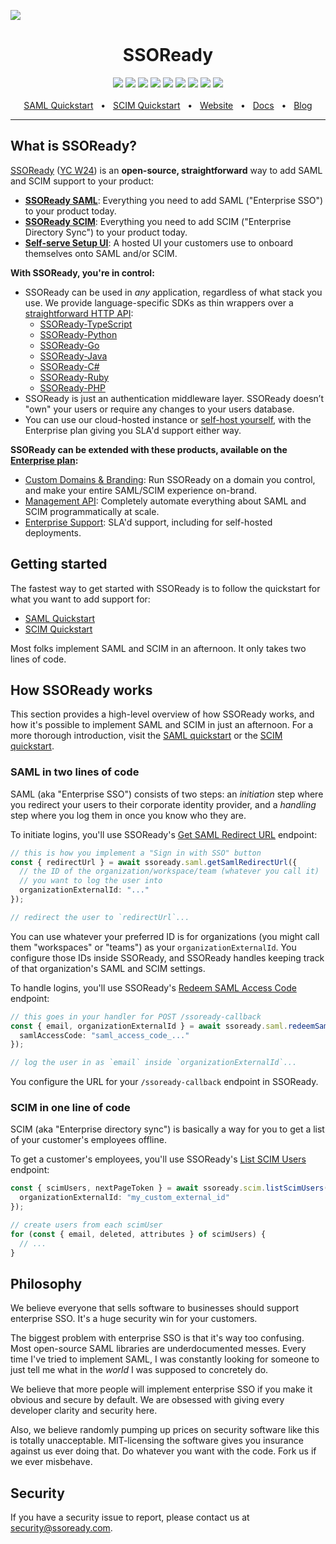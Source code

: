 ![](https://i.imgur.com/OhtkhbJ.png)

<div align="center">
  <h1>SSOReady</h1>
  <a href="https://github.com/ssoready/ssoready-typescript"><img src="https://img.shields.io/npm/v/ssoready.svg?style=flat&color=ECDC68" /></a>
  <a href="https://github.com/ssoready/ssoready-python"><img src="https://img.shields.io/pypi/v/ssoready.svg?style=flat" /></a>
  <a href="https://github.com/ssoready/ssoready-go"><img src="https://img.shields.io/github/v/tag/ssoready/ssoready-go?style=flat&label=golang&color=%23007D9C" /></a>
  <a href="https://github.com/ssoready/ssoready-java"><img src="https://img.shields.io/maven-central/v/com.ssoready/ssoready-java?style=flat&label=maven&color=FD8100" /></a>
  <a href="https://github.com/ssoready/ssoready-csharp"><img src="https://img.shields.io/nuget/v/SSOReady.Client?style=flat&color=004880" /></a>
  <a href="https://github.com/ssoready/ssoready-ruby"><img src="https://img.shields.io/gem/v/ssoready?style=flat&color=EE3F2D" /></a>
  <a href="https://github.com/ssoready/ssoready-php"><img src="https://img.shields.io/packagist/v/ssoready/ssoready?style=flat&color=F28D1A" /></a>
  <a href="https://github.com/ssoready/ssoready/blob/main/LICENSE"><img src="https://img.shields.io/badge/license-MIT-blue" /></a>
  <a href="https://github.com/ssoready/ssoready/stargazers"><img src="https://img.shields.io/github/stars/ssoready/ssoready?style=flat&logo=github&color=white" /></a>
  <br />
  <br />
  <a href="https://ssoready.com/docs/saml/saml-quickstart">SAML Quickstart</a>
  <span>&nbsp;&nbsp;•&nbsp;&nbsp;</span>
  <a href="https://ssoready.com/docs/scim/scim-quickstart">SCIM Quickstart</a>
  <span>&nbsp;&nbsp;•&nbsp;&nbsp;</span>
  <a href="https://ssoready.com">Website</a>
  <span>&nbsp;&nbsp;•&nbsp;&nbsp;</span>
  <a href="https://ssoready.com/docs">Docs</a>
  <span>&nbsp;&nbsp;•&nbsp;&nbsp;</span>
  <a href="https://ssoready.com/blog">Blog</a>
  <br />
  <hr />
</div>

## What is SSOReady?

[SSOReady](https://ssoready.com) ([YC
W24](https://www.ycombinator.com/companies/ssoready)) is an **open-source,
straightforward** way to add SAML and SCIM support to your product:

* **[SSOReady SAML](https://ssoready.com/docs/saml/saml-quickstart)**: Everything you need to add SAML ("Enterprise SSO") to your product today.
* **[SSOReady SCIM](https://ssoready.com/docs/scim/scim-quickstart)**: Everything you need to add SCIM ("Enterprise Directory Sync") to your product today.
* **[Self-serve Setup UI](https://ssoready.com/docs/idp-configuration/enabling-self-service-configuration-for-your-customers)**:
  A hosted UI your customers use to onboard themselves onto SAML and/or
  SCIM.

**With SSOReady, you're in control:**

* SSOReady can be used in *any* application, regardless of what stack you use.
  We provide language-specific SDKs as thin wrappers over a [straightforward
  HTTP
  API](https://ssoready.com/docs/api-reference/saml/redeem-saml-access-code):
  * [SSOReady-TypeScript](https://github.com/ssoready/ssoready-typescript)
  * [SSOReady-Python](https://github.com/ssoready/ssoready-python)
  * [SSOReady-Go](https://github.com/ssoready/ssoready-go)
  * [SSOReady-Java](https://github.com/ssoready/ssoready-java)
  * [SSOReady-C#](https://github.com/ssoready/ssoready-csharp)
  * [SSOReady-Ruby](https://github.com/ssoready/ssoready-ruby)
  * [SSOReady-PHP](https://github.com/ssoready/ssoready-php)
* SSOReady is just an authentication middleware layer. SSOReady doesn’t "own" your users or require any changes to your users database.
* You can use our cloud-hosted instance or [self-host yourself](https://ssoready.com/docs/self-hosting-ssoready), with the Enterprise plan giving you SLA'd support either way. 

**SSOReady can be extended with these products, available on the [Enterprise plan](https://ssoready.com/pricing):**

* [Custom Domains & Branding](https://ssoready.com/docs/ssoready-concepts/environments#custom-domains): Run
  SSOReady on a domain you control, and make your entire SAML/SCIM experience on-brand. 
* [Management API](https://ssoready.com/docs/management-api): Completely automate everything about SAML
  and SCIM programmatically at scale.
* [Enterprise Support](https://ssoready.com/pricing): SLA'd support, including for self-hosted deployments.

## Getting started

The fastest way to get started with SSOReady is to follow the quickstart for
what you want to add support for:

* [SAML Quickstart](https://ssoready.com/docs/saml/saml-quickstart)
* [SCIM Quickstart](https://ssoready.com/docs/scim/scim-quickstart)

Most folks implement SAML and SCIM in an afternoon. It only takes two lines of
code.

## How SSOReady works

This section provides a high-level overview of how SSOReady works, and how it's possible to implement SAML and SCIM in
just an afternoon. For a more thorough introduction, visit the [SAML
quickstart](https://ssoready.com/docs/saml/saml-quickstart) or the [SCIM
quickstart](https://ssoready.com/docs/scim/scim-quickstart).

### SAML in two lines of code

SAML (aka "Enterprise SSO") consists of two steps: an *initiation* step where you redirect your users to their corporate
identity provider, and a *handling* step where you log them in once you know who they are.

To initiate logins, you'll use SSOReady's [Get SAML Redirect
URL](https://ssoready.com/docs/api-reference/saml/get-saml-redirect-url) endpoint:

```typescript
// this is how you implement a "Sign in with SSO" button
const { redirectUrl } = await ssoready.saml.getSamlRedirectUrl({
  // the ID of the organization/workspace/team (whatever you call it)
  // you want to log the user into
  organizationExternalId: "..."
});

// redirect the user to `redirectUrl`...
```

You can use whatever your preferred ID is for organizations (you might call them "workspaces" or "teams") as your
`organizationExternalId`. You configure those IDs inside SSOReady, and SSOReady handles keeping track of that
organization's SAML and SCIM settings.

To handle logins, you'll use SSOReady's [Redeem SAML Access
Code](https://ssoready.com/docs/api-reference/saml/redeem-saml-access-code) endpoint:

```typescript
// this goes in your handler for POST /ssoready-callback
const { email, organizationExternalId } = await ssoready.saml.redeemSamlAccessCode({
  samlAccessCode: "saml_access_code_..."
});

// log the user in as `email` inside `organizationExternalId`...
```

You configure the URL for your `/ssoready-callback` endpoint in SSOReady.

### SCIM in one line of code

SCIM (aka "Enterprise directory sync") is basically a way for you to get a list of your customer's employees offline.

To get a customer's employees, you'll use SSOReady's [List SCIM
Users](https://ssoready.com/docs/api-reference/scim/list-scim-users) endpoint:

```typescript
const { scimUsers, nextPageToken } = await ssoready.scim.listScimUsers({
  organizationExternalId: "my_custom_external_id"
});

// create users from each scimUser
for (const { email, deleted, attributes } of scimUsers) {
  // ...
}
```

## Philosophy

We believe everyone that sells software to businesses should support enterprise
SSO. It's a huge security win for your customers.

The biggest problem with enterprise SSO is that it's way too confusing. Most
open-source SAML libraries are underdocumented messes. Every time I've tried to
implement SAML, I was constantly looking for someone to just tell me what in the
_world_ I was supposed to concretely do.

We believe that more people will implement enterprise SSO if you make it obvious
and secure by default. We are obsessed with giving every developer clarity and
security here.

Also, we believe randomly pumping up prices on security software like this is
totally unacceptable. MIT-licensing the software gives you insurance against us
ever doing that. Do whatever you want with the code. Fork us if we ever
misbehave.

## Security

If you have a security issue to report, please contact us at
security@ssoready.com.
